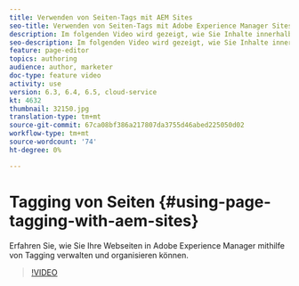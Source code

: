 ```yaml
---
title: Verwenden von Seiten-Tags mit AEM Sites
seo-title: Verwenden von Seiten-Tags mit Adobe Experience Manager Sites
description: Im folgenden Video wird gezeigt, wie Sie Inhalte innerhalb einer Website in Adobe Experience Manager mithilfe von Seiten-Tags schnell und einfach klassifizieren können.
seo-description: Im folgenden Video wird gezeigt, wie Sie Inhalte innerhalb einer Website in Adobe Experience Manager mithilfe von Seiten-Tags schnell und einfach klassifizieren können.
feature: page-editor
topics: authoring
audience: author, marketer
doc-type: feature video
activity: use
version: 6.3, 6.4, 6.5, cloud-service
kt: 4632
thumbnail: 32150.jpg
translation-type: tm+mt
source-git-commit: 67ca08bf386a217807da3755d46abed225050d02
workflow-type: tm+mt
source-wordcount: '74'
ht-degree: 0%

---
```



# Tagging von Seiten {#using-page-tagging-with-aem-sites}

Erfahren Sie, wie Sie Ihre Webseiten in Adobe Experience Manager mithilfe von Tagging verwalten und organisieren können.

>[!VIDEO](https://video.tv.adobe.com/v/32150?quality=12&learn=on)
